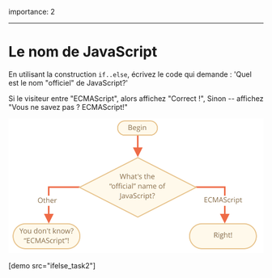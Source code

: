 importance: 2

---

# Le nom de JavaScript

En utilisant la construction `if..else`, écrivez le code qui demande : 'Quel est le nom "officiel" de JavaScript?'

Si le visiteur entre "ECMAScript", alors affichez "Correct !", Sinon -- affichez "Vous ne savez pas ? ECMAScript!"

![](ifelse_task2.svg)

[demo src="ifelse_task2"]
